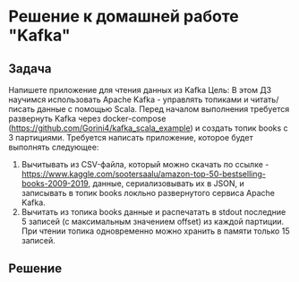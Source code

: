 # Решение к домашней работе "Kafka"

## Задача
Напишете приложение для чтения данных из Kafka
Цель: В этом ДЗ научимся использовать Apache Kafka - управлять топиками и читать/писать данные с помощью Scala.
Перед началом выполнения требуется развернуть Kafka через docker-compose (https://github.com/Gorini4/kafka_scala_example) и создать топик books с 3 партициями.
Требуется написать приложение, которое будет выполнять следующее:
1. Вычитывать из CSV-файла, который можно скачать по ссылке - https://www.kaggle.com/sootersaalu/amazon-top-50-bestselling-books-2009-2019, данные, сериализовывать их в JSON, и записывать в топик books локльно развернутого сервиса Apache Kafka.
2. Вычитать из топика books данные и распечатать в stdout последние 5 записей (c максимальным значением offset) из каждой партиции. При чтении топика одновременно можно хранить в памяти только 15 записей.

## Решение

